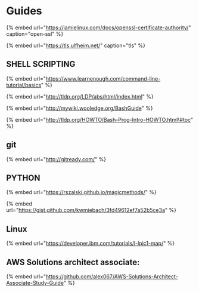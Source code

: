 # Guides

{% embed url="https://jamielinux.com/docs/openssl-certificate-authority/" caption="open-ssl" %}

{% embed url="https://tls.ulfheim.net/" caption="tls" %}

## SHELL SCRIPTING

{% embed url="https://www.learnenough.com/command-line-tutorial/basics" %}



{% embed url="http://tldp.org/LDP/abs/html/index.html" %}

{% embed url="http://mywiki.wooledge.org/BashGuide" %}

{% embed url="http://tldp.org/HOWTO/Bash-Prog-Intro-HOWTO.html\#toc" %}

## git

{% embed url="http://gitready.com/" %}



## PYTHON

{% embed url="https://rszalski.github.io/magicmethods/" %}

{% embed url="https://gist.github.com/kwmiebach/3fd49612ef7a52b5ce3a" %}



## Linux

{% embed url="https://developer.ibm.com/tutorials/l-lpic1-map/" %}



## AWS Solutions architect associate:

{% embed url="https://github.com/alex067/AWS-Solutions-Architect-Associate-Study-Guide" %}



